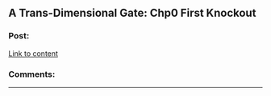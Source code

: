 ## A Trans-Dimensional Gate: Chp0 First Knockout

### Post:

[Link to content]()

### Comments:

---

